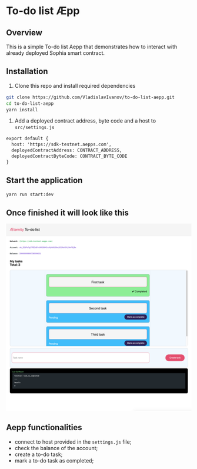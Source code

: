 # To-do list Æpp

## Overview

This is a simple To-do list Aepp that demonstrates how to interact with already deployed Sophia smart contract.

## Installation

1. Clone this repo and install required dependencies
```bash
git clone https://github.com/VladislavIvanov/to-do-list-aepp.git
cd to-do-list-aepp
yarn install
```
1. Add a deployed contract address, byte code and a host to `src/settings.js`
```
export default {
  host: 'https://sdk-testnet.aepps.com',
  deployedContractAddress: CONTRACT_ADDRESS,
  deployedContractByteCode: CONTRACT_BYTE_CODE
}
```

## Start the application

```
yarn run start:dev
```

## Once finished it will look like this
![](to-do-list-aepp.png)
 

## Aepp  functionalities

- connect to host provided in the ```settings.js``` file;
- check the balance of the account;
- create a to-do task;
- mark a to-do task as completed;

